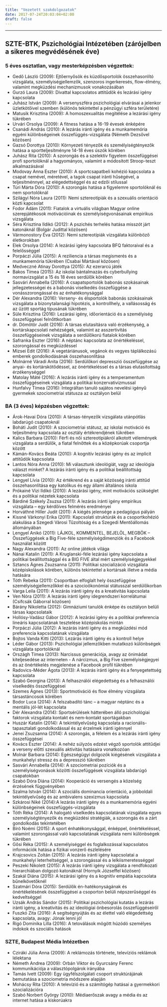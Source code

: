 ```yaml
---
title: "Vezetett szakdolgozatok"
date: 2017-07-24T20:03:04+02:00
draft: false
---
```


___



## SZTE-BTK, Pszichológiai Intézetében (zárójelben a sikeres megvédésének éve)

### 5 éves osztatlan, vagy mesterképzésben végzettek:
- Gedő László (2009): Ejtőernyősök és küzdősportolók összehasonlító vizsgálata, személyiségjellemzők, szenzoros ingerkeresés, flow-élmény, valamint megküzdési mechanizmusok vonakozásában
- Gurzó Laura (2009): Divattal kapcsolatos attitűdök és lezárási igény kapcsolata
- Juhász István (2009): A versenyszféra pszichológiai elvárásai a jelenkor üzletkötőivel szemben (különös tekintettel a pénzügyi szféra területére)
- Matusik Krisztina (2009): A homoszexualitás megitélése a lezárási igény tükrében
- Urvári Orsolya (2009): A fitness hatása a 16-19 évesek énképére
- Csanádi András (2010): A lezárás iránti igény és a munkamemória egyéni különbségeinek összefüggés-vizsgálata (Németh Dezsővel közösen)
- Gazsó Dorottya (2010): Környezeti tényezők és személyiségtényezők hatása a sportteljesítményre 14-18 éves úszók körében
- Juhász Rita (2010): A szorongás és a szelektív figyelem összefüggései profi sportolóknál a hagyományos, valamint a módosított Stroop-teszt alkalmazásával 
- Modovay Anna Eszter (2010): A sportcsapatbeli kohézió kapcsolata a csapat nemével, méretével, a tagok csapat iránti hűségével, a teljesítménnyel, az elégedettséggel és az edzői stílussal 
- Túri Márta Dóra (2010): A szorongás hatása a figyelemre sportolóknál és nem sportolóknál
- Szilágyi Nóra Laura (2011): Nemi sztereotípiák és a szexuális orientáció közti kapcsolat
- Fodor Ádám (2011): Fiatalok a virtuális világban Magyar online szerepjátékosok motivációinak és személyiségvonásainak empirikus vizsgálata
- Séra Krisztina Ildikó (2012): A pszichés terhelés hatása misszót járt katonáknál (Bolgár Judittal közösen)
- Vármonostory Éva (2012): Nemi sztereotípiák vizsgálata különböző életkorokban
- Elek Orsolya (2014): A lezárási igény kapcsolata BFQ faktoraival és a felelősséggel
- Porpáczi Júlia (2015): A reziliencia a társas megismerés és a munkamemória tükrében (Csabai Mártával közösen)
- Medveczné Atinay Dorottya (2015): Az ezerarcú játék
- Bakos Tímea (2015): Az iskolai bántalmazás és cyberbullying normavizsgálat a 15 és 18 éves serdülők körében
- Sasvári Annabella (2016): A csapatsportolók babonás szokásainak jellegzetességei és a babonás viselkedés összefüggése a vonásszorongással és az énhatékonysággal
- Dér Alexandra (2016): Verseny- és élsportolók babonás szokásainak vizsgálata a bizonytalansági hipotézis, a kontrollhely, a vallásosság és az űzött sportág típusának tükrében
- Süle Krisztina (2016): Lezárási igény, időorientáció és a személyiség összefüggései felnőttkorban
- dr. Dömötör Judit (2016): A társas elutasításra való érzékenység, a kortárskapcsolati nehézségek, valamint az asszertivitás összefüggéseinek vizsgálata a serdülőkorú fiatalok körében
- Safranka Eszter (2016): A néptánc kapcsolata az önértékeléssel, szorongással és megküzdéssel
- Mizsei Edit (2016): A vegetáriánusok, vegánok és vegyes táplálkozású emberek gondolkodásának összehasonlítása 
- Molnárné Váradi Anita (2016): Serdülőkori depresszió összefüggése az anyai- és kortárskötődéssel, az önértékeléssel és a társas elutasítottság érzékenységgel 
- Matolay Máté (2016): A lezárás iránti igény és a temperamentum összefüggéseinek vizsgálata a politikai konzervativizmussal 
- Hunfalvy Tímea (2016): Integráltan tanuló sajátos nevelési igényű gyermekek szociometriai státusza az osztályon belül

### BA (3 éves) képzésben végzettek:

- Árok-Havai Dóra (2010): A társas-tényezők vizsgálata utánpótlás labdarúgó csapatoknál 
- Boháti Judit (2010): A szociometriai státusz, az iskolai motiváció és teljesítmény kapcsolata az osztály értékrendjének tükrében 
- Kalics Barbara (2010): Férfi és női sztereotípiákról alkotott vélemények vizsgálata a serdülők, a fiatal felnőttek és a középkorúak csoportja között 
- Kámán-Kovács Beáta (2010): A kognitív lezárási igény és az implicit attitűdök kapcsolata 
- Lantos Nóra Anna (2010): Mi választunk ideológiát, vagy az ideológia választ minket? A lezárás iránti igény és a politikai beállítottság kapcsolata
- Lengyel Lívia (2010): Az értékrend és a saját közösség iránti attitűd összehasonlítása egy katolikus és egy állami általános iskola 
- Prókainé Vizi Ildikó (2010): A lezárási igény, mint motivációs szükséglet és a politikai nézetek kapcsolata
- Bárdiné Székely Zsuzsa (2011): A lezárás iránti igény empirikus vizsgálata – egy kérdőíves felmérés eredményei
- Horváthné Hiller Judit (2011): A kiégés jelensége a pedagógus pályán
- Kissné Várkonyi Erika (2011): Kapcsolati struktúrák és a csoportkohézió alakulása a Szegedi Városi Tűzoltóság és a Szegedi Mentőállomás állományában
- Lengyel Anikó (2011): LÁJKOL, KOMMENTEL, BEJELÖL, MEGBÖK – Összefüggések a Big Five-féle személyiségdimenziók és a Facebook használat között
- Nagy Alexandra (2011): Az online játékok világa
- Nánai Katalin (2011): A Kruglanski-féle lezárási igény kapcsolata a politikai beállítottsággal és a BIG FIVE által mért személyiségjegyekkel
- Sztancs Ágnes Zsuzsanna (2011): Politikai szocializáció vizsgálata középiskolások körében, különös tekintettel a kortársak illetve a média hatására
- Tóth Rebeka (2011): Csoportban elfoglalt hely összefüggése személyiségjellemzőkkel és a szocioökonómiai státusszal serdülőkorban
- Varga Leila (2011): A lezárás iránti igény és a kreativitás kapcsolata
- Ven Nóra (2011): A lezárás iránti igény idegrendszeri korrelátumai (Csifcsák Gáborral közösen)
- Bárány Nikoletta (2012): Gimnáziumi tanulók énképe és osztályon belüli társas kapcsolataik
- Hollósy-Vadász Gábor (2012): A lezárási igény és a politikai preferencia lineáris kapcsolatának tesztelése középiskolás mintán
- Porpáczi Júlia (2012): A lezárás iránti igény és a megküzdési mód preferencia kapcsolatának vizsgálata
- Bojtos Vanda Kitti (2013): Lezárás iránti igény és a kontroll helye
- Léder Gábor (2013): Pszichológiai jellemzőkben mutatkozó különbségek vizsgálata sportolóknál 
- Országh Tímea (2013): Narcissus generációja, avagy az önimádat kiteljesedése az interneten - A nárcizmus, a Big Five személyiségjegyei és az önértékelés megjelenése a Facebook profil tükrében 
- Radovics-Méder Ágota (2013): A lezárás iránti igény és a fenyegetettség kapcsolata
- Szabó Georgina (2013): A felhasználói elégedettség és a felhasználói viselkedés összefüggései
- Szemes Ágnes (2013): Sportmotiváció és flow élmény vizsgálata társastáncosok körében
- Bodor Luca (2014): A felszabadító tánc – a magyar néptánc és a mentális jól-lét kapcsolata 
- Dér Alexandra (2014):  Sportsérülések hátterében álló pszichológiai faktorok vizsgálata kontakt és nem-kontakt sportágakban 
- Huszár Katalin (2014): A tekintélyelvűség kapcsolata a racionális-tapasztalati gondolkodással és az érzelmek iránti igénnyel
- Jenei Zsuzsanna (2014): A szorongás, a félelem és a lezárás iránti igény összefüggései  
- Kovács Eszter (2014): A nehéz súlyzós edzést végző sportolók attitűdjei a verseny előtti szexuális aktivitás hatásaira vonatkozóan 
- Molnár Barbara (2014): Egészségügyi dolgozók kiégésének vizsgálata a munkahelyi stressz és a depresszió tükrében
- Sasvári Annabella (2014): A szociometriai pozíciók és a személyiségvonások közötti összefüggések vizsgálata labdarúgó csapatokban
- Szabó Dóra Diána (2014): Kooperáció és versengés a közelség érzésének függvényében
- Szalma István (2014): A szociális dominancia orientáció, a jobboldali tekintélyelvűség és az ambivalens szexizmus kapcsolata
- Szkárosi Niké (2014):A lezárás iránti igény és a munkamemória egyéni különbségeinek összefüggés-vizsgálata
- Tóth Réka (2014): A halogató viselkedés kapcsolatának vizsgálata egyes személyiségtényezők és megküzdési stratégiák, a szorongás és a zárt gondolkodás tekintetében
- Bíró Noémi (2015): A sport énhatékonysággal, énképpel, önértékeléssel, valamint szorongással való kapcsolatának vizsgálata nemi különbségek tükrében
- Gősi Réka (2015): A személyiséggel és foglalkozással kapcsolatos információk hatása a fizikai vonzerő észlelésére
- Krajcsovics Zoltán (2015): A lezárás iránti igény kapcsolatai a munkahelyi leterheltséggel, a szorongással és a lelkiismeretességgel
- Peszeki Nikolett (2015): A lezárás iránti igény vizsgálata a rendfokozati hierarchiában dolgozó katonáknál (Hornyik Józseffel közösen)
- Szakál Diána (2015): A lezárási igény és a kognitív empátia kapcsolata bűnelkövetőknél
- Szatmári Dóra (2015): Serdülők én-hatékonyságának és önértékelésének összefüggései a csoporton belüli népszerűséggel és kedveltséggel
- Uzsák András Sándor (2015): Politikai pszichológiai kutatás a lezárás iránti igény, a kreativitás és az ideológiai önbesorolás összefüggéseiről
- Fuszkó Zita (2016): A segítségnyújtás és az élettel való elégedettség kapcsolata, avagy: Jónak lenni jó! 
- Rigó Dominika Lilla (2016): A tetoválások mögött húzódó személyes indokok és szociális hatások

### SZTE, Budapest Média Intézetben

- Cziráki Júlia Anna (2009): A reklámozás története, televíziós reklámok lélektana
- Németh Andrea (2009): Orbán Viktor és Gyurcsány Ferenc kommunikációja a választópolgárok irányába
- Tamás Ivett (2009): Egy ügyfélszolgálati csoport struktúrájának bemutatása a szociometria módszere alapján
- Mohácsy Rita (2010): A televízió és a számítógép hatásai a gyermekkori szocializációra
- Szabó Norbert György (2010): Médiaerőszak avagy a média és az internet hatása a kiskorúakra